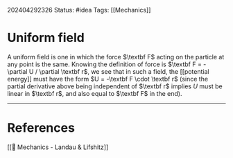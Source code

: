 202404292326
Status: #idea
Tags: [[Mechanics]]

# Uniform field

A uniform field is one in which the force $\textbf F$ acting on the particle at any point is the same. Knowing the definition of force is $\textbf F = -\partial U / \partial \textbf r$, we see that in such a field, the [[potential energy]] must have the form $U = -\textbf F \cdot \textbf r$ (since the partial derivative above being independent of $\textbf r$ implies $U$ must be linear in $\textbf r$, and also equal to $\textbf F$ in the end).


___
# References
[[📕 Mechanics - Landau & Lifshitz]]